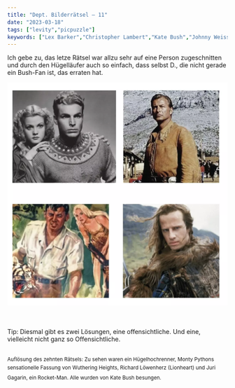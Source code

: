 ```yaml
---
title: "Dept. Bilderrätsel – 11"
date: "2023-03-18"
tags: ["levity","picpuzzle"]
keywords: ["Lex Barker","Christopher Lambert","Kate Bush","Johnny Weissmüller","Buster Crabbe"]
---
```

Ich gebe zu, das letze Rätsel war allzu sehr auf eine Person zugeschnitten und durch den Hügelläufer auch so einfach, dass selbst D., die nicht gerade ein Bush-Fan ist, das erraten hat.

<img  src="/assets/img/picpuzzle11.webp" alt="Bilderrätsel11">

<br/>
<br/>
<br/>

Tip: Diesmal gibt es zwei Lösungen, eine offensichtliche. Und eine, vielleicht nicht ganz so Offensichtliche.
<br/>
<br/>


<sup>Auflösung des zehnten Rätsels: Zu sehen waren ein Hügelhochrenner, Monty Pythons sensationelle Fassung von Wuthering Heights, Richard Löwenherz (Lionheart) und Juri Gagarin, ein Rocket-Man. Alle wurden von Kate Bush besungen. <sup>